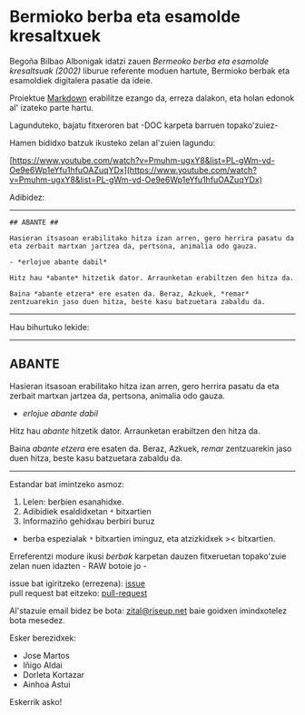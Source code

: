 # Bermioko berba eta esamolde kresaltxuek #

Begoña Bilbao Albonigak idatzi zauen *Bermeoko berba eta esamolde kresaltsuak (2002)* liburue referente moduen hartute, Bermioko berbak eta esamoldiek digitalera pasatie da ideie.

Proiektue [Markdown](https://en.wikipedia.org/wiki/Markdown) erabilitze ezango da, erreza dalakon, eta holan edonok al' izateko parte hartu.

Lagunduteko, bajatu fitxeroren bat -DOC karpeta barruen topako'zuiez-

Hamen bididxo batzuk ikusteko zelan al'zuien lagundu:

[https://www.youtube.com/watch?v=Pmuhm-ugxY8&list=PL-gWm-vd-Oe9e6Wp1eYfu1hfuOAZuqYDx](https://www.youtube.com/watch?v=Pmuhm-ugxY8&list=PL-gWm-vd-Oe9e6Wp1eYfu1hfuOAZuqYDx)

Adibidez:

---

```
## ABANTE ##

Hasieran itsasoan erabilitako hitza izan arren, gero herrira pasatu da eta zerbait martxan jartzea da, pertsona, animalia odo gauza.

- *erlojue abante dabil*

Hitz hau *abante* hitzetik dator. Arraunketan erabiltzen den hitza da.

Baina *abante etzera* ere esaten da. Beraz, Azkuek, *remar* zentzuarekin jaso duen hitza, beste kasu batzuetara zabaldu da.
```

---

Hau bihurtuko lekide:

---

## ABANTE ##

Hasieran itsasoan erabilitako hitza izan arren, gero herrira pasatu da eta zerbait martxan jartzea da, pertsona, animalia odo gauza.

- *erlojue abante dabil*

Hitz hau *abante* hitzetik dator. Arraunketan erabiltzen den hitza da.

Baina *abante etzera* ere esaten da. Beraz, Azkuek, *remar* zentzuarekin jaso duen hitza, beste kasu batzuetara zabaldu da.

---

Estandar bat imintzeko asmoz:

1. Lelen: berbien esanahidxe.
2. Adibidiek esaldidxetan ```*``` bitxartien
3. Informaziño gehidxau berbiri buruz

- berba espezialak ```*``` bitxartien iminguz, eta atzizkidxek >< bitxartien.

Erreferentzi modure ikusi *berbak* karpetan dauzen fitxeruetan topako'zuie zelan nuen idazten - RAW botoie jo -

issue bat igiritzeko (errezena): [issue](https://github.com/ZiTAL/bermiotarra/issues)  
pull request bat eitzeko: [pull-request](https://stackoverflow.com/a/14680805/454827)

Al'stazuie email bidez be bota: zital@riseup.net baie goidxen imindxotelez bota mesedez.

Esker berezidxek:

- Jose Martos
- Iñigo Aldai
- Dorleta Kortazar
- Ainhoa Astui

Eskerrik asko!

